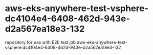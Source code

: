 # aws-eks-anywhere-test-vsphere-dc4104e4-6408-462d-943e-d2a567ea18e3-132
repository for use with E2E test job aws-eks-anywhere-test-vsphere:dc4104e4-6408-462d-943e-d2a567ea18e3-132
